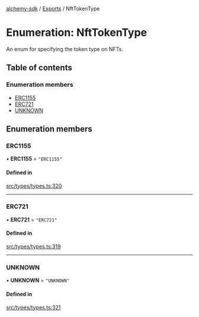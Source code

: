 [alchemy-sdk](../README.md) / [Exports](../modules.md) / NftTokenType

# Enumeration: NftTokenType

An enum for specifying the token type on NFTs.

## Table of contents

### Enumeration members

- [ERC1155](NftTokenType.md#erc1155)
- [ERC721](NftTokenType.md#erc721)
- [UNKNOWN](NftTokenType.md#unknown)

## Enumeration members

### ERC1155

• **ERC1155** = `"ERC1155"`

#### Defined in

[src/types/types.ts:320](https://github.com/alchemyplatform/alchemy-sdk-js/blob/8b1ae5c/src/types/types.ts#L320)

___

### ERC721

• **ERC721** = `"ERC721"`

#### Defined in

[src/types/types.ts:319](https://github.com/alchemyplatform/alchemy-sdk-js/blob/8b1ae5c/src/types/types.ts#L319)

___

### UNKNOWN

• **UNKNOWN** = `"UNKNOWN"`

#### Defined in

[src/types/types.ts:321](https://github.com/alchemyplatform/alchemy-sdk-js/blob/8b1ae5c/src/types/types.ts#L321)
